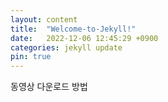 ```yaml
---
layout: content
title:  "Welcome-to-Jekyll!"
date:   2022-12-06 12:45:29 +0900
categories: jekyll update
pin: true
---
```




동영상 다운로드 방법

